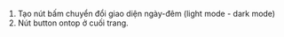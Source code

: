 1. Tạo nút bấm chuyển đổi giao diện ngày-đêm (light mode - dark mode)
2. Nút button ontop ở cuối trang.
